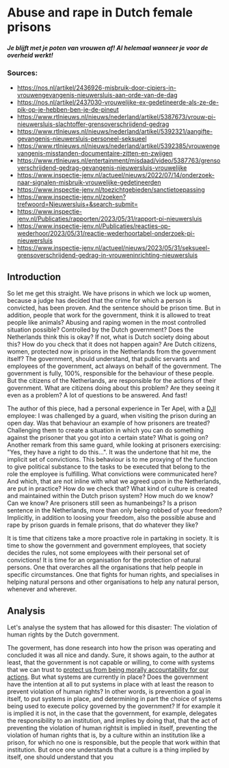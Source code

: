 # Abuse and rape in Dutch female prisons

###

#### *Je blijft met je poten van vrouwen af! Al helemaal wanneer je voor de overheid werkt!*

###

### Sources:

* https://nos.nl/artikel/2436926-misbruik-door-cipiers-in-vrouwengevangenis-nieuwersluis-aan-orde-van-de-dag
* https://nos.nl/artikel/2437030-vrouwelijke-ex-gedetineerde-als-ze-de-pik-op-je-hebben-ben-je-de-pineut
* https://www.rtlnieuws.nl/nieuws/nederland/artikel/5387673/vrouw-pi-nieuwersluis-slachtoffer-grensoverschrijdend-gedrag
* https://www.rtlnieuws.nl/nieuws/nederland/artikel/5392321/aangifte-gevangenis-nieuwersluis-personeel-seksueel
* https://www.rtlnieuws.nl/nieuws/nederland/artikel/5392385/vrouwengevangenis-misstanden-documentaire-zitten-en-zwijgen
* https://www.rtlnieuws.nl/entertainment/misdaad/video/5387763/grensoverschrijdend-gedrag-gevangenis-nieuwersluis-vrouwelijke
* https://www.inspectie-jenv.nl/actueel/nieuws/2022/07/14/onderzoek-naar-signalen-misbruik-vrouwelijke-gedetineerden
* https://www.inspectie-jenv.nl/toezichtgebieden/sanctietoepassing
* https://www.inspectie-jenv.nl/zoeken?trefwoord=Nieuwersluis+&search-submit=
* https://www.inspectie-jenv.nl/Publicaties/rapporten/2023/05/31/rapport-pi-nieuwersluis
* https://www.inspectie-jenv.nl/Publicaties/reacties-op-wederhoor/2023/05/31/reactie-wederhoortabel-onderzoek-pi-nieuwersluis
* https://www.inspectie-jenv.nl/actueel/nieuws/2023/05/31/seksueel-grensoverschrijdend-gedrag-in-vrouweninrichting-nieuwersluis

## Introduction

So let me get this straight. We have prisons in which we lock up women, because
a judge has decided that the crime for which a person is convicted, has been
proven. And the sentence should be prison time. But in addition, people that
work for the government, think it is allowed to treat people like animals?
Abusing and raping women in the most controlled situation possible? Controlled
by the Dutch government? Does the Netherlands think this is okay? If not, what
is Dutch society doing about this? How do you check that it does not happen
again? Are Dutch citizens, women, protected now in prisons in the Netherlands
from the government itself? The government, should understand, that public
servants and employees of the government, act always on behalf of the
government. The government is fully, 100%, responsible for the behaviour of these
people. But the citizens of the Netherlands, are responsible for the actions of
their government. What are citizens doing about this problem? Are they seeing it
even as a problem? A lot of questions to be answered. And fast!

The author of this piece, had a personal experience in Ter Apel, with a [DJI](https://en.wikipedia.org/wiki/Custodial_Institutions_Agency)
employee: I was challenged by a guard, when visiting the prison during an open
day. Was that behaviour an example of how prisoners are treated? Challenging
them to create a situation in which you can do something against the prisoner
that you got into a certain state? What is going on?
Another remark from this same guard, while looking at prisoners exercising:
"Yes, they have a right to do this...". It was the undertone that hit me, the
implicit set of convictions. This behaviour is to me proxying of the function
to give political substance to the tasks to be executed that belong to the role
the employee is fulfilling. What convictions were communicated here? And which,
that are not inline with what we agreed upon in the Netherlands, are put in
practice? How do we check that? What kind of culture is created and maintained
within the Dutch prison system? How much do we know? Can we know? Are prisoners
still seen as humanbeings? Is a prison sentence in the Netherlands, more than
only being robbed of your freedom? Implicitly, in addition to loosing your
freedom, also the possible abuse and rape by prison guards in female prisons,
that do whatever they like?

It is time that citizens take a more proactive role in partaking in society. It
is time to show the government and government employees, that society decides
the rules, not some employees with their personal set of convictions!
It is time for an organisation for the protection of natural persons. One that
overarches all the organisations that help people in specific circumstances. One
that fights for human rights, and specialises in helping natural persons and
other organisations to help any natural person, whenever and wherever.

## Analysis

Let's analyse the system that has allowed for this disaster: The violation of
human rights by the Dutch government.

The goverment, has done research into how the prison was operating and concluded
it was all nice and dandy. Sure, it shows again, to the author at least, that
the government is not capable or willing, to come with systems that we can trust
to 
[protect us from being morally accountability for our actions](https://en.wikipedia.org/wiki/Bad_faith_(existentialism)#:~:text=Taking%20on%20the%20burden%20of%20personal%20accountability%20in%20all%20situations%20is%20an%20intimidating%20proposition%C2%A0%E2%80%93%20by%20pointing%20out%20the%20freedom%20of%20the%20individual%2C%20Sartre%20seeks%20to%20demonstrate%20that%20the%20social%20roles%20and%20moral%20systems%20we%20adopt%20protect%20us%20from%20being%20morally%20accountable%20for%20our%20actions.).
But what systems are currently in place? Does the government have the intention
at all to put systems in place with at least the reason to prevent violation of
human rights? In other words, is prevention a goal in itself, to put systems in
place, and determining in part the choice of systems being used to execute
policy governed by the government? If for example it is implied it is not, in
the case that the government, for example, delegates the responsibility to an
institution, and implies by doing that, that the act of preventing the violation
of human rightsit is  implied in itself, preventing the
violation of human rights that is, by a culture within an institution like a
prison, for which no one is responsible, but the people that work within that
institution. But once one understands that a culture is a thing implied by
itself, one should understand that you 
